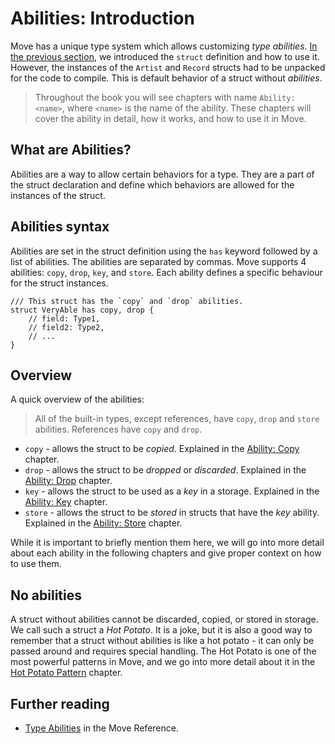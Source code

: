 # Abilities: Introduction

Move has a unique type system which allows customizing _type abilities_.
[In the previous section](./struct.md), we introduced the `struct` definition and how to use it.
However, the instances of the `Artist` and `Record` structs had to be unpacked for the code to
compile. This is default behavior of a struct without _abilities_.

> Throughout the book you will see chapters with name `Ability: <name>`, where `<name>` is the name
> of the ability. These chapters will cover the ability in detail, how it works, and how to use it
> in Move.

## What are Abilities?

Abilities are a way to allow certain behaviors for a type. They are a part of the struct declaration
and define which behaviors are allowed for the instances of the struct.

## Abilities syntax

Abilities are set in the struct definition using the `has` keyword followed by a list of abilities.
The abilities are separated by commas. Move supports 4 abilities: `copy`, `drop`, `key`, and
`store`. Each ability defines a specific behaviour for the struct instances.

```move
/// This struct has the `copy` and `drop` abilities.
struct VeryAble has copy, drop {
    // field: Type1,
    // field2: Type2,
    // ...
}
```

## Overview

A quick overview of the abilities:

> All of the built-in types, except references, have `copy`, `drop` and `store` abilities.
> References have `copy` and `drop`.

- `copy` - allows the struct to be _copied_. Explained in the [Ability: Copy](./copy-ability.md)
  chapter.
- `drop` - allows the struct to be _dropped_ or _discarded_. Explained in the
  [Ability: Drop](./drop-ability.md) chapter.
- `key` - allows the struct to be used as a _key_ in a storage. Explained in the
  [Ability: Key](./../storage/key-ability.md) chapter.
- `store` - allows the struct to be _stored_ in structs that have the _key_ ability. Explained in the
  [Ability: Store](./../storage/store-ability.md) chapter.

While it is important to briefly mention them here, we will go into more detail about each ability in the following
chapters and give proper context on how to use them.

## No abilities

A struct without abilities cannot be discarded, copied, or stored in storage. We call such a
struct a _Hot Potato_. It is a joke, but it is also a good way to remember that a struct without
abilities is like a hot potato - it can only be passed around and requires special handling. The Hot
Potato is one of the most powerful patterns in Move, and we go into more detail about it in the
[Hot Potato Pattern](./../programmability/hot-potato-pattern.md) chapter.

## Further reading

- [Type Abilities](/reference/abilities.html) in the Move Reference.
